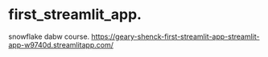 # first_streamlit_app. 
snowflake dabw course. 
https://geary-shenck-first-streamlit-app-streamlit-app-w9740d.streamlitapp.com/
